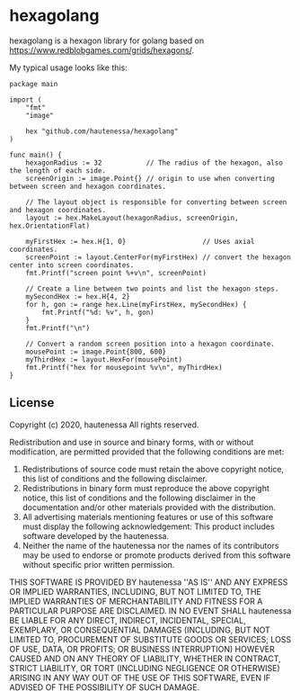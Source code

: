 # hexagolang

hexagolang is a hexagon library for golang based on https://www.redblobgames.com/grids/hexagons/.

My typical usage looks like this:

```golang
package main

import (
	"fmt"
	"image"

	hex "github.com/hautenessa/hexagolang"
)

func main() {
	hexagonRadius := 32           // The radius of the hexagon, also the length of each side.
	screenOrigin := image.Point{} // origin to use when converting between screen and hexagon coordinates.

	// The layout object is responsible for converting between screen and hexagon coordinates.
	layout := hex.MakeLayout(hexagonRadius, screenOrigin, hex.OrientationFlat)

	myFirstHex := hex.H{1, 0}                   // Uses axial coordinates.
	screenPoint := layout.CenterFor(myFirstHex) // convert the hexagon center into screen coordinates.
	fmt.Printf("screen point %+v\n", screenPoint)

	// Create a line between two points and list the hexagon steps.
	mySecondHex := hex.H{4, 2}
	for h, gon := range hex.Line(myFirstHex, mySecondHex) {
		fmt.Printf("%d: %v", h, gon)
	}
	fmt.Printf("\n")

    // Convert a random screen position into a hexagon coordinate. 
	mousePoint := image.Point{800, 600}
	myThirdHex := layout.HexFor(mousePoint)
	fmt.Printf("hex for mousepoint %v\n", myThirdHex)
}

```

## License

Copyright (c) 2020, hautenessa
All rights reserved.

Redistribution and use in source and binary forms, with or without
modification, are permitted provided that the following conditions are met:
1. Redistributions of source code must retain the above copyright
   notice, this list of conditions and the following disclaimer.
2. Redistributions in binary form must reproduce the above copyright
   notice, this list of conditions and the following disclaimer in the
   documentation and/or other materials provided with the distribution.
3. All advertising materials mentioning features or use of this software
   must display the following acknowledgement:
   This product includes software developed by the hautenessa.
4. Neither the name of the hautenessa nor the
   names of its contributors may be used to endorse or promote products
   derived from this software without specific prior written permission.

THIS SOFTWARE IS PROVIDED BY hautenessa ''AS IS'' AND ANY
EXPRESS OR IMPLIED WARRANTIES, INCLUDING, BUT NOT LIMITED TO, THE IMPLIED
WARRANTIES OF MERCHANTABILITY AND FITNESS FOR A PARTICULAR PURPOSE ARE
DISCLAIMED. IN NO EVENT SHALL hautenessa BE LIABLE FOR ANY
DIRECT, INDIRECT, INCIDENTAL, SPECIAL, EXEMPLARY, OR CONSEQUENTIAL DAMAGES
(INCLUDING, BUT NOT LIMITED TO, PROCUREMENT OF SUBSTITUTE GOODS OR SERVICES;
LOSS OF USE, DATA, OR PROFITS; OR BUSINESS INTERRUPTION) HOWEVER CAUSED AND
ON ANY THEORY OF LIABILITY, WHETHER IN CONTRACT, STRICT LIABILITY, OR TORT
(INCLUDING NEGLIGENCE OR OTHERWISE) ARISING IN ANY WAY OUT OF THE USE OF THIS
SOFTWARE, EVEN IF ADVISED OF THE POSSIBILITY OF SUCH DAMAGE.